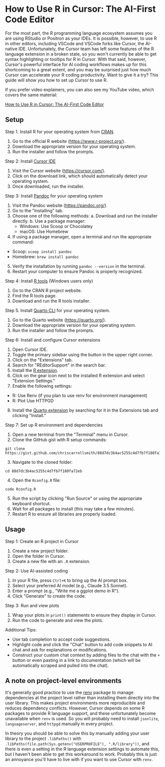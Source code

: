 # How to Use R in Cursor: The AI-First Code Editor

For the most part, the R programming language ecosystem assumes you are using RStudio or Positron as your IDEs. It is possible, however, to use R in other editors, including VSCode and VSCode forks like Cursor, the AI-native IDE. Unfortunately, the Cursor team has left some features of the R language extension in a broken state, so you won't currently be able to get syntax highlighting or tooltips for R in Cursor. With that said, however, Cursor's powerful interface for AI coding workflows makes up for this shortcoming to a great extent, and you may be surprised just how much Cursor can accelerate your R coding productivity. Want to give it a try? This guide will show you how to set up Cursor to use R.

If you prefer video explainers, you can also see my YouTube video, which covers the same material:

[How to Use R in Cursor: The AI-First Code Editor](https://youtu.be/ewtM44f5IjQ?si=JbkPlhNmfFqr3hwY)

## Setup

Step 1. Install R for your operating system from [CRAN](https://cran.r-project.org/).
1. Go to the official R website (https://www.r-project.org/).
2. Download the appropriate version for your operating system.
3. Run the installer and follow the prompts.

Step 2: Install [Cursor IDE](https://cursor.com/)
1. Visit the Cursor website (https://cursor.com/).
2. Click on the download link, which should automatically detect your operating system.
3. Once downloaded, run the installer.

Step 3: Install [Pandoc](https://pandoc.org/installing.html) for your operating system
1. Visit the Pandoc website (https://pandoc.org/).
2. Go to the "Installing" tab.
3. Choose one of the following methods:
  a. Download and run the installer directly.
  b. Use a package manager:
    - Windows: Use Scoop or Chocolatey
    - macOS: Use Homebrew
4. If using a package manager, open a terminal and run the appropriate command:
  - Scoop: `scoop install pandoc`
  - Homebrew: `brew install pandoc`
5. Verify the installation by running `pandoc --version` in the terminal.
6. Restart your computer to ensure Pandoc is properly recognized.

Step 4: Install [R tools](https://cran.r-project.org/bin/windows/Rtools/) (Windows users only)
1. Go to the CRAN R project website.
2. Find the R tools page.
3. Download and run the R tools installer.

Step 5. Install [Quarto CLI](https://quarto.org/docs/get-started/) for your operating system.
1. Go to the Quarto website (https://quarto.org/).
2. Download the appropriate version for your operating system.
3. Run the installer and follow the prompts.

Step 6: Install and configure Cursor extensions
1. Open Cursor IDE.
2. Toggle the primary sidebar using the button in the upper right corner.
3. Click on the "Extensions" tab.
4. Search for "REditorSupport" in the search bar.
5. Install the [R extension](https://marketplace.visualstudio.com/items?itemName=REditorSupport.r).
6. Click on the gear icon next to the installed R extension and select "Extension Settings."
7. Enable the following settings:
  - R: Use Renv (if you plan to use renv for environment management)
  - R: Plot Use HTTPGD
8. Install the [Quarto extension](https://marketplace.visualstudio.com/items?itemName=quarto.quarto) by searching for it in the Extensions tab and clicking "Install."

Step 7: Set up R environment and dependencies
1. Open a new terminal from the "Terminal" menu in Cursor.
2. Clone the GitHub gist with R setup commands:
  ```
  git clone https://gist.github.com/chriscarrollsmith/88d7dc3b4ac5255c4d7fb7f180fa72eb.git
  ```
3. Navigate to the cloned folder:
  ```
  cd 88d7dc3b4ac5255c4d7fb7f180fa72eb
  ```
4. Open the `Rconfig.R` file:
  ```
  code Rconfig.R
  ```
5. Run the script by clicking "Run Source" or using the appropriate keyboard shortcut.
6. Wait for all packages to install (this may take a few minutes).
7. Restart R to ensure all libraries are properly loaded.

## Usage

Step 1: Create an R project in Cursor
1. Create a new project folder.
2. Open the folder in Cursor.
3. Create a new file with an `.R` extension.

Step 2: Use AI-assisted coding
1. In your R file, press `Ctrl+K` to bring up the AI prompt box.
2. Select your preferred AI model (e.g., Claude 3.5 Sonnet).
3. Enter a prompt (e.g., "Write me a ggplot demo in R").
4. Click "Generate" to create the code.

Step 3: Run and view plots
1. Wrap your plots in `print()` statements to ensure they display in Cursor.
2. Run the code to generate and view the plots.

Additional Tips:
- Use tab completion to accept code suggestions.
- Highlight code and click the "Chat" button to add code snippets to AI chat and ask for explanations or modifications.
- Construct your custom chat context by adding files to the chat with the `+` button or even pasting in a link to documentation (which will be automatically scraped and pulled into the chat).

## A note on project-level environments

It's generally good practice to use the [renv](https://rstudio.github.io/renv/articles/renv.html) package to manage dependencies at the project level rather than installing them directly into the user library. This makes project environments more reproducible and reduces dependency conflicts. However, Cursor depends on some R packages to provide R language support, and these unfortunately become unavailable when `renv` is used. So you will probably need to install `jsonlite`, `languageserver`, and `httpgd` manually in every project. 

In theory you should be able to solve this by manually adding your user library to the project `.libPaths()` with `.libPaths(file.path(Sys.getenv("USERPROFILE"), ".R/library"))`, and there is even a setting in the R language extension settings to automate this, but I haven't been able to get this workaround to work. Probably this is just an annoyance you'll have to live with if you want to use Cursor with `renv`.